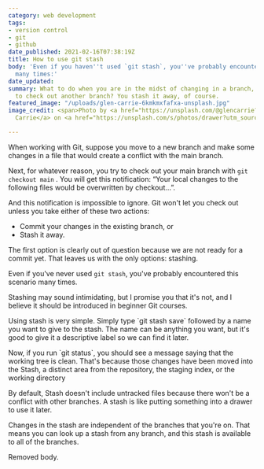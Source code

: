 ```yaml
---
category: web development
tags:
- version control
- git
- github
date_published: 2021-02-16T07:38:19Z
title: How to use git stash
body: 'Even if you haven''t used `git stash`, you''ve probably encountered this scenario
  many times:'
date_updated: 
summary: What to do when you are in the midst of changing in a branch, and you want
  to check out another branch? You stash it away, of course.
featured_image: "/uploads/glen-carrie-6kmkmxfafxa-unsplash.jpg"
image_credit: <span>Photo by <a href="https://unsplash.com/@glencarrie?utm_source=unsplash&amp;utm_medium=referral&amp;utm_content=creditCopyText">Glen
  Carrie</a> on <a href="https://unsplash.com/s/photos/drawer?utm_source=unsplash&amp;utm_medium=referral&amp;utm_content=creditCopyText">Unsplash</a></span>

---
```

When working with Git, suppose you move to a new branch and make some changes in a file that would create a conflict with the main branch.

Next, for whatever reason, you try to check out your main branch with `git checkout main` . You will get this notification: “Your local changes to the following files would be overwritten by checkout…”.

And this notification is impossible to ignore. Git won't let you check out unless you take either of these two actions:

* Commit your changes in the existing branch, or
* Stash it away.

The first option is clearly out of question because we are not ready for a commit yet. That leaves us with the only options: stashing.

Even if you've never used `git stash`, you've probably encountered this scenario many times.

Stashing may sound intimidating, but I promise you that it's not, and I believe it should be introduced in beginner Git courses.

Using stash is very simple. Simply type \`git stash save\` followed by a name you want to give to the stash. The name can be anything you want, but it's good to give it a descriptive label so we can find it later.

Now, if you run \`git status\`, you should see a message saying that the working tree is clean. That's because those changes have been moved into the Stash, a distinct area from the repository, the staging index, or the working directory

By default, Stash doesn't include untracked files because there won't be a conflict with other branches. A stash is like putting something into a drawer to use it later.

Changes in the stash are independent of the branches that you're on. That means you can look up a stash from any branch, and this stash is available to all of the branches.

Removed body.
